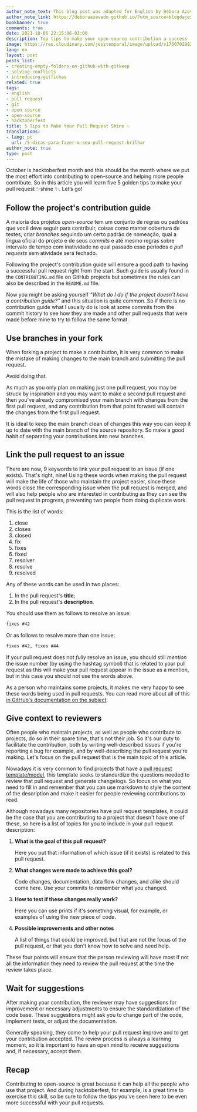 ```yaml
---
author_note_text: This blog post was adapted for English by Débora Azevedo.
author_note_link: https://deboraazevedo.github.io/?utm_source=blogdajess
bookbanner: true
comments: true
date: 2021-10-05 22:15:06-03:00
description: Top tips to make your open-source contribution a success
image: https://res.cloudinary.com/jesstemporal/image/upload/v1760702982/covers/opensource_p4btht.png
lang: en
layout: post
posts_list:
- creating-empty-folders-on-github-with-gitkeep
- solving-conflicts
- introducing-gitfichas
related: true
tags:
- english
- pull request
- git
- open source
- open-source
- hacktoberfest
title: 5 Tips to Make Your Pull Request Shine ✨
translations:
- lang: pt
  url: /5-dicas-para-fazer-o-seu-pull-request-brilhar
author_note: true
type: post
---
```


October is hacktoberfest month and this should be the month where we put the most effort into contributing to open-source and helping more people contribute. So in this article you will learn five 5 golden tips to make your pull request ✨shine ✨. Let’s go!

## Follow the project's contribution guide

A maioria dos projetos _open-source_ tem um conjunto de regras ou padrões que você deve seguir para contribuir, coisas como manter cobertura de testes, criar _branches_ seguindo um certo padrão de nomeação, qual a língua oficial do projeto e de seus _commits_ e até mesmo regras sobre intervalo de tempo com inatividade no qual passado esse períodos o _pull requests_ sem atividade será fechado.

Following the project's contribution guide will ensure a good path to having a successful pull request right from the start. Such guide is usually found in the `CONTRIBUTING.md` file on GitHub projects but sometimes the rules can also be described in the `README.md` file.

Now you might be asking yourself _“What do I do if the project doesn't have a contribution guide?”_ and this situation is quite common. So if there is no contribution guide what I usually do is look at some commits from the commit history to see how they are made and other pull requests that were made before mine to try to follow the same format.

## Use branches in your fork

When forking a project to make a contribution, it is very common to make the mistake of making changes to the main branch and submitting the pull request.

Avoid doing that.

As much as you only plan on making just one pull request, you may be struck by inspiration and you may want to make a second pull request and then you've already compromised your main branch with changes from the first pull request, and any contribution from that point forward will contain the changes from the first pull request.

It is ideal to keep the main branch clean of changes this way you can keep it up to date with the main branch of the source repository. So make a good habit of separating your contributions into new branches.

## Link the pull request to an issue

There are now, 9 keywords to link your pull request to an issue (if one exists). That's right, nine! Using these words when making the pull request will make the life of those who maintain the project easier, since these words close the corresponding issue when the pull request is merged, and will also help people who are interested in contributing as they can see the pull request in progress, preventing two people from doing duplicate work.

This is the list of words:

1. close
2. closes
3. closed
4. fix
5. fixes
6. fixed
7. resolver
8. resolve
9. resolved

Any of these words can be used in two places:

1. In the pull request's **title**;
2. In the pull request's **description**.

You should use them as follows to resolve an issue:

```txt
fixes #42
```

Or as follows to resolve more than one issue:

```txt
fixes #42, fixes #44
```

If your pull request does not _fully_ resolve an issue, you should still _mention_ the issue number (by using the hashtag symbol) that is related to your pull request as this will make your pull request appear in the issue as a mention, but in this case you should not use the words above.

As a person who maintains some projects, it makes me very happy to see these words being used in pull requests. You can read more about all of this [in GitHub's documentation on the subject](https://docs.github.com/en/issues/tracking-your-work-with-issues/linking-a-pull-request-to-an-issue).

## Give context to reviewers

Often people who maintain projects, as well as people who contribute to projects, do so in their spare time, that's not their job. So it's our duty to facilitate the contribution, both by writing well-described issues if you're reporting a bug for example, and by well-describing the pull request you're making. Let's focus on the pull request that is the main topic of this article.

Nowadays it is very common to find projects that have a [pull request template/model](https://docs.github.com/en/communities/using-templates-to-encourage-useful-issues-and-pull-requests/creating-a-pull-request-template-for-your-repository), this template seeks to standardize the questions needed to review that pull request and generate changelogs. So focus on what you need to fill in and remember that you can use markdown to style the content of the description and make it easier for people reviewing contributions to read.

Although nowadays many repositories have pull request templates, it could be the case that you are contributing to a project that doesn't have one of these, so here is a list of topics for you to include in your pull request description:

1. **What is the goal of this pull request?**

   Here you put that information of which issue (if it exists) is related to this pull request.
2. **What changes were made to achieve this goal?**

   Code changes, documentation, data flow changes, and alike should come here. Use your commits to remember what you changed.
3. **How to test if these changes really work?**

   Here you can use prints if it's something visual, for example, or examples of using the new piece of code.
4. **Possible improvements and other notes**

   A list of things that could be improved, but that are not the focus of the pull request, or that you don't know how to solve and need help.

These four points will ensure that the person reviewing will have most if not all the information they need to review the pull request at the time the review takes place.

## Wait for suggestions

After making your contribution, the reviewer may have suggestions for improvement or necessary adjustments to ensure the standardization of the code base. These suggestions might ask you to change part of the code, implement tests, or adjust the documentation.

Generally speaking, they come to help your pull request improve and to get your contribution accepted. The review process is always a learning moment, so it is important to have an open mind to receive suggestions and, if necessary, accept them.

## Recap

Contributing to open-source is great because it can help all the people who use that project. And during hacktoberfest, for example, is a great time to exercise this skill, so be sure to follow the tips you've seen here to be even more successful with your pull requests.
